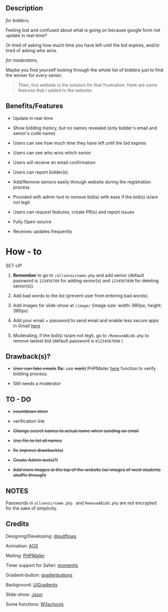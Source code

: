 ## Description 

_for bidders,_

Feeling lost and confused about what is going on because google form not update in real-time?  

Or tired of asking how much time you have left until the bid expires, and/or tired of asking who wins.

_for moderators,_

Maybe you find yourself looking through the whole list of bidders just to find the winner for _every_ senior.

> Then, this website is the solution for that frustration. Here are some features that _I_ added to the website:

## Benefits/Features

+ Update in real-time

+ Show bidding history, but no names revealed (only bidder's email and senior's code name)

+ Users can see how much time they have left until the bid expires

+ Users can see who wins which senior

+ Users will receive an email confirmation 

+ Users can report bidder(s)

+ Add/Remove seniors easily through website during the registration process

+ Provided with admin tool to remove bid(s) with ease if the bid(s) is/are not legit 

+ Users can request features, create PR(s) and report issues

+ Fully Open-source

+ Receives updates frequently 

# How - to

SET-UP

1. **Remember** to go to ```/allsenoirname.php``` and add senior (default password is ```123456789``` for adding senior(s) and ```1234567890``` for deleting senior(s)).

2. Add bad words to the list (prevent user from entering bad words). 

3. Add images for slide-show at ```/image/``` (image size: width: 980px; height: 380px)

3. Add your email + password to send email and enable less secure apps in Gmail [here](https://support.google.com/accounts/answer/6010255?hl=en)

4. Moderating, if the bid(s) is/are not legit, go to ``` /RemoveABidd.php ``` to remove lastest bid (default password is ```01234567890``` ) 

## Drawback(s)?

+ ~~User can fake emails~~
**fix:**
use ~~mail()~~ PHPMailer [here](https://github.com/PHPMailer/PHPMailer) function to verify bidding process. 

+ Still needs a moderator

## TO - DO

+ ~~countdown timer~~

+ verification link

+ ~~Change secret names to actual name when sending an email~~

+ ~~Use file to list all names~~

+ ~~fix~~ ~~improve drawback(s)~~

+ ~~Create Admin tools(?)~~

+ ~~Add more images at the top of the website (w/ images of west students shuffle through)~~

## NOTES

Passwords in ```allsenoirname.php ``` and ``` RemoveABidd.php ``` are not encrypted for the sake of simplicity.

## Credits

Designing/Developing: [@nullflows](https://github.com/nullflows)

Animation: [AOS](https://michalsnik.github.io/aos/) 

Mailing: [PHPMailer](https://github.com/PHPMailer/PHPMailer) 

Timer support for Safari: [momentjs](https://momentjs.com/)

Gradient-button: [gradienbuttons](https://gradientbuttons.colorion.co/)

Background: [UIGradients](https://uigradients.com/#Terminal)

Slide-show: [Jssor](https://www.jssor.com/)

Some functions: [W3schools](https://www.w3schools.com/)

